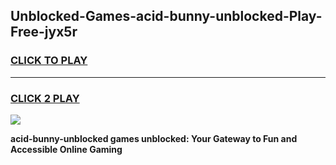 
## Unblocked-Games-acid-bunny-unblocked-Play-Free-jyx5r
<h3>
<a href="https://premium76.site?title=acid-bunny-unblocked&ref=19M">CLICK TO PLAY</a></h3>
<hr>

<h3>
<a href="https://premium76.site?title=acid-bunny-unblocked&ref=19M">CLICK 2 PLAY</a>
  
</h3>

<a href="https://premium76.site?title=acid-bunny-unblocked&ref=19M"><img src="https://clearcache.store/games.png"></a>


**acid-bunny-unblocked games unblocked: Your Gateway to Fun and Accessible Online Gaming**

